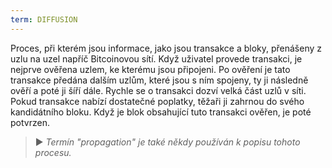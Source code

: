 ```yaml
---
term: DIFFUSION
---
```


Proces, při kterém jsou informace, jako jsou transakce a bloky, přenášeny z uzlu na uzel napříč Bitcoinovou sítí. Když uživatel provede transakci, je nejprve ověřena uzlem, ke kterému jsou připojeni. Po ověření je tato transakce předána dalším uzlům, které jsou s ním spojeny, ty ji následně ověří a poté ji šíří dále. Rychle se o transakci dozví velká část uzlů v síti. Pokud transakce nabízí dostatečné poplatky, těžaři ji zahrnou do svého kandidátního bloku. Když je blok obsahující tuto transakci ověřen, je poté potvrzen.

> ► *Termín "propagation" je také někdy používán k popisu tohoto procesu.*